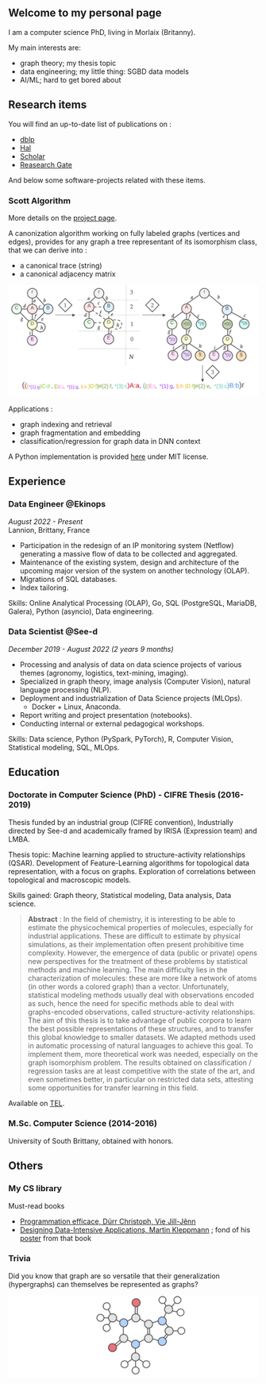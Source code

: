 ## Welcome to my personal page

I am a computer science PhD, living in Morlaix (Britanny).

My main interests are:
- graph theory; my thesis topic
- data engineering; my little thing: SGBD data models
- AI/ML; hard to get bored about

## Research items

You will find an up-to-date list of publications on :
 - [dblp](https://dblp.uni-trier.de/pers/hd/b/Bloyet:Nicolas)
 - [Hal](https://hal.archives-ouvertes.fr/search/index/?q=Nicolas+Bloyet&rows=30)
 - [Scholar](https://scholar.google.com/citations?user=YbDdHsMAAAAJ&hl=fr)
 - [Reasearch Gate](https://www.researchgate.net/profile/Nicolas_Bloyet)

And below some software-projects related with these items.

### Scott Algorithm

More details on the [project page](https://theplatypus.github.io/scott/).

A canonization algorithm working on fully labeled graphs (vertices and edges), provides for any graph a tree representant of its isomorphism class, that we can derive into : 

 - a canonical trace (string)
 - a canonical adjacency matrix

![Scott example](https://raw.githubusercontent.com/theplatypus/theplatypus.github.io/master/assets/img/steps.svg?sanitize=true)

Applications :

 - graph indexing and retrieval
 - graph fragmentation and embedding
 - classification/regression for graph data in DNN context

A Python implementation is provided [here](https://github.com/theplatypus/scott) under MIT license.

## Experience

### Data Engineer @Ekinops
*August 2022 - Present*  
Lannion, Brittany, France

- Participation in the redesign of an IP monitoring system (Netflow) generating a massive flow of data to be collected and aggregated.
- Maintenance of the existing system, design and architecture of the upcoming major version of the system on another technology (OLAP).
- Migrations of SQL databases.
- Index tailoring.

Skills: Online Analytical Processing (OLAP), Go, SQL (PostgreSQL, MariaDB, Galera), Python (asyncio), Data engineering.

### Data Scientist @See-d
*December 2019 - August 2022 (2 years 9 months)*

- Processing and analysis of data on data science projects of various themes (agronomy, logistics, text-mining, imaging).
- Specialized in graph theory, image analysis (Computer Vision), natural language processing (NLP).
- Deployment and industrialization of Data Science projects (MLOps).
  - Docker + Linux, Anaconda.
- Report writing and project presentation (notebooks).
- Conducting internal or external pedagogical workshops.

Skills: Data science, Python (PySpark, PyTorch), R, Computer Vision, Statistical modeling, SQL, MLOps.

## Education  

### Doctorate in Computer Science (PhD) - CIFRE Thesis (2016-2019)

Thesis funded by an industrial group (CIFRE convention), Industrially directed by See-d and academically framed by IRISA (Expression team) and LMBA.

Thesis topic: Machine learning applied to structure-activity relationships (QSAR). Development of Feature-Learning algorithms for topological data representation, with a focus on graphs. Exploration of correlations between topological and macroscopic models. 

Skills gained: Graph theory, Statistical modeling, Data analysis, Data science.

> **Abstract** : In the field of chemistry, it is interesting to be able to estimate the physicochemical properties of molecules, especially for industrial applications. These are difficult to estimate by physical simulations, as their implementation often present prohibitive time complexity. However, the emergence of data (public or private) opens new perspectives for the treatment of these problems by statistical methods and machine learning. The main difficulty lies in the characterization of molecules: these are more like a network of atoms (in other words a colored graph) than a vector. Unfortunately, statistical modeling methods usually deal with observations encoded as such, hence the need for specific methods able to deal with graphs-encoded observations, called structure-activity relationships. The aim of this thesis is to take advantage of public corpora to learn the best possible representations of these structures, and to transfer this global knowledge to smaller datasets. We adapted methods used in automatic processing of natural languages to achieve this goal. To implement them, more theoretical work was needed, especially on the graph isomorphism problem. The results obtained on classification / regression tasks are at least competitive with the state of the art, and even sometimes better, in particular on restricted data sets, attesting some opportunities for transfer learning in this field.

Available on [TEL](https://tel.archives-ouvertes.fr/tel-02499167).

### M.Sc. Computer Science (2014-2016)

University of South Brittany, obtained with honors.

## Others

### My CS library

Must-read books

- [Programmation efficace, Dürr Christoph, Vie Jill-Jênn](https://www.editions-ellipses.fr/accueil/3853-programmation-efficace-128-algorithmes-quil-faut-avoir-compris-et-codes-en-python-au-cours-de-sa-vie-9782340010055.html)
- [Designing Data-Intensive Applications, Martin Kleppmann](https://www.oreilly.com/library/view/designing-data-intensive-applications/9781491903063/) ; fond of his [poster](https://github.com/ept/ddia-references/blob/master/ddia-poster.jpg) from that book

### Trivia

Did you know that graph are so versatile that their generalization (hypergraphs) can themselves be represented as graphs?

![cafeine](https://raw.githubusercontent.com/theplatypus/theplatypus.github.io/master/assets/img/cafein.svg?sanitize=true)


